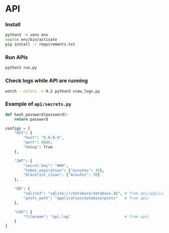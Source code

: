 # API

### Install

```bash
python3 -m venv env
source env/bin/activate
pip install -r requirements.txt
```

### Run APIs

```bash
python3 run.py
```

### Check logs while API are running

```bash
watch --colors -n 0.2 python3 view_logs.py
```

### Example of `api/secrets.py`

```python
def hash_password(password):
    return password

configs = {
    "API": {
        "host": "0.0.0.0",
        "port": 8080,
        "debug": True
    },

    "JWT": {
        "secret_key": "###",
        "token_expiration": {"minutes": 45},
        "blacklist_clean": {"minutes": 30}
    },

    "DB": {
        "sqlite3": "sqlite:///database/database.db", # from api/application
        "posts_path": "application/database/posts"   # from api/
    },

    "LOG": {
        "filename": "api.log"                        # from api/
    }
}
```
